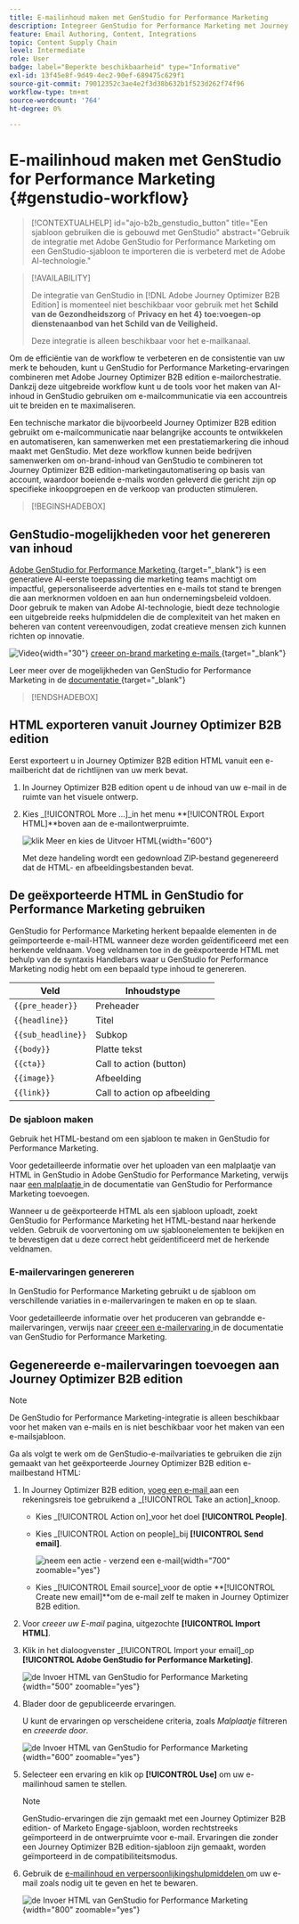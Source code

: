 ```yaml
---
title: E-mailinhoud maken met GenStudio for Performance Marketing
description: Integreer GenStudio for Performance Marketing met Journey Optimizer B2B edition - exporteer HTML, maak e-mailervaringen met AI en importeer inhoud met branding.
feature: Email Authoring, Content, Integrations
topic: Content Supply Chain
level: Intermediate
role: User
badge: label="Beperkte beschikbaarheid" type="Informative"
exl-id: 13f45e8f-9d49-4ec2-90ef-689475c629f1
source-git-commit: 79012352c3ae4e2f3d38b632b1f523d262f74f96
workflow-type: tm+mt
source-wordcount: '764'
ht-degree: 0%

---
```


# E-mailinhoud maken met GenStudio for Performance Marketing {#genstudio-workflow}

>[!CONTEXTUALHELP]
>id="ajo-b2b_genstudio_button"
>title="Een sjabloon gebruiken die is gebouwd met GenStudio"
>abstract="Gebruik de integratie met Adobe GenStudio for Performance Marketing om een GenStudio-sjabloon te importeren die is verbeterd met de Adobe AI-technologie."

>[!AVAILABILITY]
>
>De integratie van GenStudio in [!DNL Adobe Journey Optimizer B2B Edition] is momenteel niet beschikbaar voor gebruik met het **Schild van de Gezondheidszorg** of **Privacy en het 4} toe:voegen-op dienstenaanbod van het Schild van de Veiligheid.**
>
>Deze integratie is alleen beschikbaar voor het e-mailkanaal.

Om de efficiëntie van de workflow te verbeteren en de consistentie van uw merk te behouden, kunt u GenStudio for Performance Marketing-ervaringen combineren met Adobe Journey Optimizer B2B edition e-mailorchestratie. Dankzij deze uitgebreide workflow kunt u de tools voor het maken van AI-inhoud in GenStudio gebruiken om e-mailcommunicatie via een accountreis uit te breiden en te maximaliseren.

Een technische markator die bijvoorbeeld Journey Optimizer B2B edition gebruikt om e-mailcommunicatie naar belangrijke accounts te ontwikkelen en automatiseren, kan samenwerken met een prestatiemarkering die inhoud maakt met GenStudio. Met deze workflow kunnen beide bedrijven samenwerken om on-brand-inhoud van GenStudio te combineren tot Journey Optimizer B2B edition-marketingautomatisering op basis van account, waardoor boeiende e-mails worden geleverd die gericht zijn op specifieke inkoopgroepen en de verkoop van producten stimuleren.

>[!BEGINSHADEBOX]

## GenStudio-mogelijkheden voor het genereren van inhoud

[ Adobe GenStudio for Performance Marketing ](https://business.adobe.com/products/genstudio-for-performance-marketing.html){target="_blank"} is een generatieve AI-eerste toepassing die marketing teams machtigt om impactful, gepersonaliseerde advertenties en e-mails tot stand te brengen die aan merknormen voldoen en aan hun ondernemingsbeleid voldoen. Door gebruik te maken van Adobe AI-technologie, biedt deze technologie een uitgebreide reeks hulpmiddelen die de complexiteit van het maken en beheren van content vereenvoudigen, zodat creatieve mensen zich kunnen richten op innovatie.

![ Video ](../../assets/do-not-localize/icon-video.svg){width="30"} [ creeer on-brand marketing e-mails ](https://experienceleague.adobe.com/en/docs/genstudio-for-performance-marketing-learn/tutorials/creating-experiences/creating-on-brand-emails){target="_blank"}

Leer meer over de mogelijkheden van GenStudio for Performance Marketing in de [ documentatie ](https://experienceleague.adobe.com/en/docs/genstudio-for-performance-marketing/user-guide/home){target="_blank"}

>[!ENDSHADEBOX]

## HTML exporteren vanuit Journey Optimizer B2B edition

Eerst exporteert u in Journey Optimizer B2B edition HTML vanuit een e-mailbericht dat de richtlijnen van uw merk bevat.

1. In Journey Optimizer B2B edition opent u de inhoud van uw e-mail in de ruimte van het visuele ontwerp.

1. Kies _[!UICONTROL More ...]_in het menu **[!UICONTROL Export HTML]**boven aan de e-mailontwerpruimte.

   ![ klik Meer en kies de Uitvoer HTML ](./assets/email-export-html.png){width="600"}

   Met deze handeling wordt een gedownload ZIP-bestand gegenereerd dat de HTML- en afbeeldingsbestanden bevat.

## De geëxporteerde HTML in GenStudio for Performance Marketing gebruiken

GenStudio for Performance Marketing herkent bepaalde elementen in de geïmporteerde e-mail-HTML wanneer deze worden geïdentificeerd met een herkende veldnaam. Voeg veldnamen toe in de geëxporteerde HTML met behulp van de syntaxis Handlebars waar u GenStudio for Performance Marketing nodig hebt om een bepaald type inhoud te genereren.

| Veld | Inhoudstype |
| ----------------- | ------------------------- |
| `{{pre_header}}` | Preheader |
| `{{headline}}` | Titel |
| `{{sub_headline}}` | Subkop |
| `{{body}}` | Platte tekst |
| `{{cta}}` | Call to action (button) |
| `{{image}}` | Afbeelding |
| `{{link}}` | Call to action op afbeelding |

### De sjabloon maken

Gebruik het HTML-bestand om een sjabloon te maken in GenStudio for Performance Marketing.

Voor gedetailleerde informatie over het uploaden van een malplaatje van HTML in GenStudio in Adobe GenStudio for Performance Marketing, verwijs naar [ een malplaatje ](https://experienceleague.adobe.com/en/docs/genstudio-for-performance-marketing/user-guide/content/templates/use-templates#add-a-template) in de documentatie van GenStudio for Performance Marketing toevoegen.

Wanneer u de geëxporteerde HTML als een sjabloon uploadt, zoekt GenStudio for Performance Marketing het HTML-bestand naar herkende velden. Gebruik de voorvertoning om uw sjabloonelementen te bekijken en te bevestigen dat u deze correct hebt geïdentificeerd met de herkende veldnamen.

### E-mailervaringen genereren

In GenStudio for Performance Marketing gebruikt u de sjabloon om verschillende variaties in e-mailervaringen te maken en op te slaan.

Voor gedetailleerde informatie over het produceren van gebrandde e-mailervaringen, verwijs naar [ creeer een e-mailervaring ](https://experienceleague.adobe.com/en/docs/genstudio-for-performance-marketing/user-guide/create/create-email-experience) in de documentatie van GenStudio for Performance Marketing.

## Gegenereerde e-mailervaringen toevoegen aan Journey Optimizer B2B edition

>[!NOTE]
>
>De GenStudio for Performance Marketing-integratie is alleen beschikbaar voor het maken van e-mails en is niet beschikbaar voor het maken van een e-mailsjabloon.

Ga als volgt te werk om de GenStudio-e-mailvariaties te gebruiken die zijn gemaakt van het geëxporteerde Journey Optimizer B2B edition e-mailbestand HTML:

1. In Journey Optimizer B2B edition, [ voeg een e-mail ](./add-email.md) aan een rekeningsreis toe gebruikend a _[!UICONTROL Take an action]_knoop.

   * Kies _[!UICONTROL Action on]_voor het doel **[!UICONTROL People]**.

   * Kies _[!UICONTROL Action on people]_bij **[!UICONTROL Send email]**.

     ![ neem een actie - verzend een e-mail ](./assets/journey-node-send-email.png){width="700" zoomable="yes"}

   * Kies _[!UICONTROL Email source]_voor de optie **[!UICONTROL Create new email]**om de e-mail zelf te maken in Journey Optimizer B2B edition.

1. Voor _creeer uw E-mail_ pagina, uitgezochte **[!UICONTROL Import HTML]**.

1. Klik in het dialoogvenster _[!UICONTROL Import your email]_op **[!UICONTROL Adobe GenStudio for Performance Marketing]**.

   ![ de Invoer HTML van GenStudio for Performance Marketing ](./assets/email-import-html-genstudio.png){width="500" zoomable="yes"}

1. Blader door de gepubliceerde ervaringen.

   U kunt de ervaringen op verscheidene criteria, zoals _Malplaatje_ filtreren en _creeerde door_.

   ![ de Invoer HTML van GenStudio for Performance Marketing ](./assets/email-import-select-gen-studio-experience.png){width="600" zoomable="yes"}

1. Selecteer een ervaring en klik op **[!UICONTROL Use]** om uw e-mailinhoud samen te stellen.

   >[!NOTE]
   >
   >GenStudio-ervaringen die zijn gemaakt met een Journey Optimizer B2B edition- of Marketo Engage-sjabloon, worden rechtstreeks geïmporteerd in de ontwerpruimte voor e-mail. Ervaringen die zonder een Journey Optimizer B2B edition-sjabloon zijn gemaakt, worden geïmporteerd in de compatibiliteitsmodus.

1. Gebruik de [ e-mailinhoud en verpersoonlijkingshulpmiddelen ](./email-authoring.md) om uw e-mail zoals nodig uit te geven en het te bewaren.

   ![ de Invoer HTML van GenStudio for Performance Marketing ](./assets/email-imported-experience.png){width="800" zoomable="yes"}
